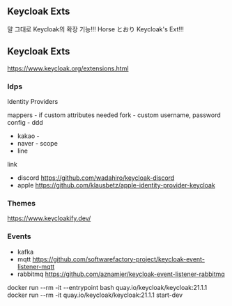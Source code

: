 Keycloak Exts
-------------

말 그대로 Keycloak의 확장 기능!!!
Horse とおり Keycloak's Ext!!!

## Keycloak Exts

https://www.keycloak.org/extensions.html

### Idps

Identity Providers

mappers - if custom attributes needed
fork - custom username, password
config - ddd

* kakao -
* naver - scope
* line

link
* discord https://github.com/wadahiro/keycloak-discord
* apple https://github.com/klausbetz/apple-identity-provider-keycloak

### Themes

https://www.keycloakify.dev/

### Events

* kafka
* mqtt https://github.com/softwarefactory-project/keycloak-event-listener-mqtt
* rabbitmq https://github.com/aznamier/keycloak-event-listener-rabbitmq


docker run --rm -it --entrypoint bash quay.io/keycloak/keycloak:21.1.1
docker run --rm -it quay.io/keycloak/keycloak:21.1.1 start-dev
